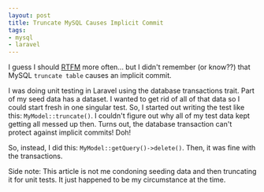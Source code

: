 ```yaml
---
layout: post
title: Truncate MySQL Causes Implicit Commit
tags:
- mysql
- laravel
---
```

I guess I should [RTFM](https://dev.mysql.com/doc/refman/8.0/en/implicit-commit.html) more often... but I didn't remember (or know??) that MySQL `truncate table` causes an implicit commit.

I was doing unit testing in Laravel using the database transactions trait.  Part of my seed data has a dataset. I wanted to get rid of all of that data so I could start fresh in one singular test.  So, I started out writing the test like this: `MyModel::truncate()`.  I couldn't figure out why all of my test data kept getting all messed up then.  Turns out, the database transaction can't protect against implicit commits! Doh!

So, instead, I did this: `MyModel::getQuery()->delete()`.  Then, it was fine with the transactions.

Side note: This article is not me condoning seeding data and then truncating it for unit tests. It just happened to be my circumstance at the time.